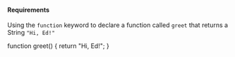 #### Requirements
Using the `function` keyword to declare a function called `greet` that returns a String `"Hi, Ed!"`


function greet() {
    return "Hi, Ed!";
}